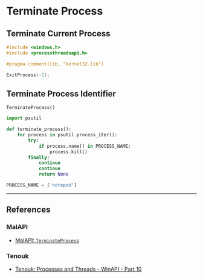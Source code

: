 # Terminate Process

## Terminate Current Process

```c
#include <windows.h>
#include <processthreadsapi.h>

#pragma comment(lib, "kernel32.lib")

ExitProcess(-1);
```

## Terminate Process Identifier

```
TerminateProcess()
```

```python
import psutil

def terminate_process():
    for process in psutil.process_iter():
        try:
            if process.name() in PROCESS_NAME:
                process.kill()
        finally:
            continue
            continue
            return None

PROCESS_NAME = ['notepad']
```

---
## References

### MalAPI

- [MalAPI: `TerminateProcess`](https://malapi.io/winapi/TerminateProcess)

### Tenouk

- [Tenouk: Processes and Threads - WinAPI - Part 10](https://www.tenouk.com/ModuleU4.html)